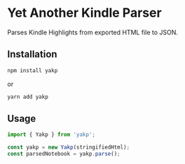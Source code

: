 # Yet Another Kindle Parser

Parses Kindle Highlights from exported HTML file to JSON.

## Installation

```sh
npm install yakp
```

or

```sh
yarn add yakp
```

## Usage

```ts
import { Yakp } from 'yakp';

const yakp = new Yakp(stringifiedHtml);
const parsedNotebook = yakp.parse();
```
